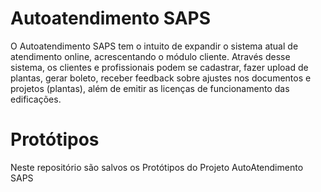 # Autoatendimento SAPS

O Autoatendimento SAPS tem o intuito de expandir o sistema atual de atendimento online, acrescentando o módulo cliente. Através desse sistema, os clientes e profissionais podem se cadastrar, fazer upload de plantas, gerar boleto, receber feedback sobre ajustes nos documentos e projetos (plantas), além de emitir as licenças de funcionamento das edificações.

# Protótipos
Neste repositório são salvos os Protótipos do Projeto AutoAtendimento SAPS
